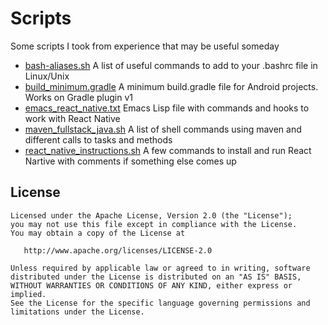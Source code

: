 # Scripts
Some scripts I took from experience that may be useful someday

- [bash-aliases.sh](https://github.com/saishaddai/Personal-Notes/blob/master/scripts/bash_aliases.sh) A list of useful commands to add to your .bashrc file in Linux/Unix
- [build_minimum.gradle](https://github.com/saishaddai/Personal-Notes/blob/master/scripts/build_minimum.gradle) A minimum build.gradle file for Android projects. Works on Gradle plugin v1
- [emacs_react_native.txt](https://github.com/saishaddai/Personal-Notes/blob/master/scripts/emacs_react_native.txt) Emacs Lisp file with commands and hooks to work with React Native
- [maven_fullstack_java.sh](https://github.com/saishaddai/Personal-Notes/blob/master/scripts/maven_fullstack_java.sh) A list of shell commands using maven and different calls to tasks and methods
- [react_native_instructions.sh](https://github.com/saishaddai/Personal-Notes/blob/master/scripts/react_native_instructions.sh) A few commands to install and run React Nartive with comments if something else comes up


## License 
```
Licensed under the Apache License, Version 2.0 (the "License");
you may not use this file except in compliance with the License.
You may obtain a copy of the License at

   http://www.apache.org/licenses/LICENSE-2.0

Unless required by applicable law or agreed to in writing, software
distributed under the License is distributed on an "AS IS" BASIS,
WITHOUT WARRANTIES OR CONDITIONS OF ANY KIND, either express or implied.
See the License for the specific language governing permissions and
limitations under the License.
```
